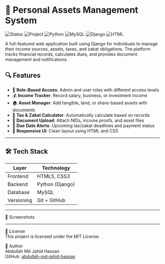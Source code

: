 # 💼 Personal Assets Management System

![Status](https://img.shields.io/badge/Status-On%20Going-green)
![Project](https://img.shields.io/badge/Project-Personal%20Assets%20Management-blue)
![Python](https://img.shields.io/badge/Language-Python-yellow)
![MySQL](https://img.shields.io/badge/Database-MySQL-blue)
![Django](https://img.shields.io/badge/Framework-Django-green)
![HTML](https://img.shields.io/badge/Frontend-HTML%2FCSS-orange)

A full-featured web application built using Django for individuals to manage their income sources, assets, taxes, and zakat obligations. The platform tracks financial records, calculates dues, and provides document management and notifications.

## 🔍 Features

- 🔐 **Role-Based Access**: Admin and user roles with different access levels
- 💰 **Income Tracker**: Record salary, business, or investment income
- 🏠 **Asset Manager**: Add tangible, land, or share-based assets with documents
- 🧾 **Tax & Zakat Calculator**: Automatically calculate based on records
- 📎 **Document Upload**: Attach NIDs, income proofs, and asset files
- 📆 **Due Date Alerts**: Upcoming tax/zakat deadlines and payment status
- 📱 **Responsive UI**: Clean layout using HTML and CSS

---

## 🛠️ Tech Stack

| Layer      | Technology            |
|------------|------------------------|
| Frontend   | HTML5, CSS3            |
| Backend    | Python (Django)        |
| Database   | MySQL                  |
| Versioning | Git + GitHub           |


---

📸 Screenshots  


---

📄 License  
This project is licensed under the MIT License.

👤 Author  
Abdullah Md Jahid Hassan  
GitHub: [abdullah-md-jahid-hassan](https://github.com/abdullah-md-jahid-hassan)
